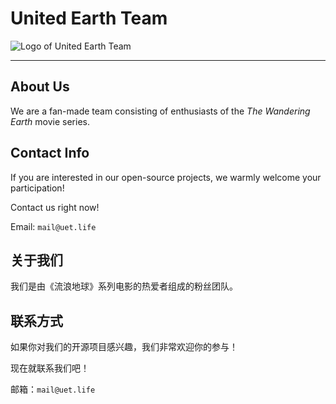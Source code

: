 # United Earth Team

![Logo of United Earth Team](https://github.com/United-Earth-Team/.github/assets/34389622/46338aec-c9ff-4984-becd-2aaf1af0857e)


---

## About Us

We are a fan-made team consisting of enthusiasts of the *The Wandering Earth* movie series.

## Contact Info

If you are interested in our open-source projects, we warmly welcome your participation!

Contact us right now! 

Email: `mail@uet.life`

## 关于我们

我们是由《流浪地球》系列电影的热爱者组成的粉丝团队。

## 联系方式

如果你对我们的开源项目感兴趣，我们非常欢迎你的参与！

现在就联系我们吧！

邮箱：`mail@uet.life`
